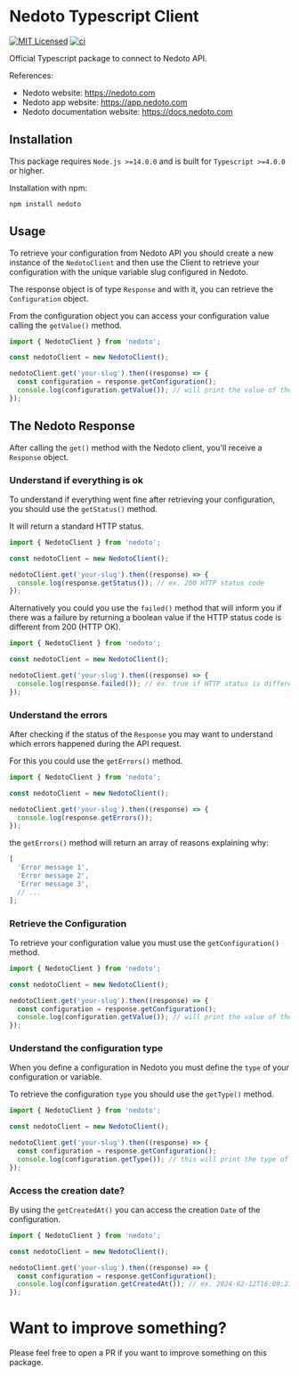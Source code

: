 # Nedoto Typescript Client

[![MIT Licensed](https://img.shields.io/badge/license-MIT-brightgreen.svg?style=flat-square)](LICENSE) [![ci](https://github.com/nedoto/typescript-client/actions/workflows/ci.yml/badge.svg?branch=main)](https://github.com/nedoto/typescript-client/actions/workflows/ci.yml)

Official Typescript package to connect to Nedoto API.

References:

- Nedoto website: https://nedoto.com
- Nedoto app website: https://app.nedoto.com
- Nedoto documentation website: https://docs.nedoto.com

## Installation

This package requires `Node.js >=14.0.0` and is built for `Typescript >=4.0.0` or higher.

Installation with npm:

```shell
npm install nedoto
```

## Usage

To retrieve your configuration from Nedoto API you should create a new instance of the `NedotoClient` and then use the
Client to retrieve your configuration with the unique variable slug configured in Nedoto.

The response object is of type `Response` and with it, you can retrieve the `Configuration` object.

From the configuration object you can access your configuration value calling the `getValue()` method.

```typescript
import { NedotoClient } from 'nedoto';

const nedotoClient = new NedotoClient();

nedotoClient.get('your-slug').then((response) => {
  const configuration = response.getConfiguration();
  console.log(configuration.getValue()); // will print the value of the Configuration saved in https://app.nedoto.com/variables
});
```

## The Nedoto Response

After calling the `get()` method with the Nedoto client, you'll receive a `Response` object.

### Understand if everything is ok

To understand if everything went fine after retrieving your configuration, you should use the `getStatus()` method.

It will return a standard HTTP status.

```typescript
import { NedotoClient } from 'nedoto';

const nedotoClient = new NedotoClient();

nedotoClient.get('your-slug').then((response) => {
  console.log(response.getStatus()); // ex. 200 HTTP status code
});
```

Alternatively you could you use the `failed()` method that will inform you if there was a failure by returning a boolean
value if the HTTP status code is different from 200 (HTTP OK).

```typescript
import { NedotoClient } from 'nedoto';

const nedotoClient = new NedotoClient();

nedotoClient.get('your-slug').then((response) => {
  console.log(response.failed()); // ex. true if HTTP status is different from 200
});
```

### Understand the errors

After checking if the status of the `Response` you may want to understand which errors happened during the API request.

For this you could use the `getErrors()` method.

```typescript
import { NedotoClient } from 'nedoto';

const nedotoClient = new NedotoClient();

nedotoClient.get('your-slug').then((response) => {
  console.log(response.getErrors());
});
```

the `getErrors()` method will return an array of reasons explaining why:

```typescript
[
  'Error message 1',
  'Error message 2',
  'Error message 3',
  // ...
];
```

### Retrieve the Configuration

To retrieve your configuration value you must use the `getConfiguration()` method.

```typescript
import { NedotoClient } from 'nedoto';

const nedotoClient = new NedotoClient();

nedotoClient.get('your-slug').then((response) => {
  const configuration = response.getConfiguration();
  console.log(configuration.getValue()); // will print the value of the Configuration saved in https://app.nedoto.com/variables
});
```

### Understand the configuration type

When you define a configuration in Nedoto you must define the `type` of your configuration or variable.

To retrieve the configuration `type` you should use the `getType()` method.

```typescript
import { NedotoClient } from 'nedoto';

const nedotoClient = new NedotoClient();

nedotoClient.get('your-slug').then((response) => {
  const configuration = response.getConfiguration();
  console.log(configuration.getType()); // this will print the type of the configuration saved in https://app.nedoto.com/variables, ex. 'string', 'int', 'json', etc.
});
```

### Access the creation date?

By using the `getCreatedAt()` you can access the creation `Date` of the configuration.

```typescript
import { NedotoClient } from 'nedoto';

const nedotoClient = new NedotoClient();

nedotoClient.get('your-slug').then((response) => {
  const configuration = response.getConfiguration();
  console.log(configuration.getCreatedAt()); // ex. 2024-02-12T16:09:21+00:00
});
```

# Want to improve something?

Please feel free to open a PR if you want to improve something on this package.
